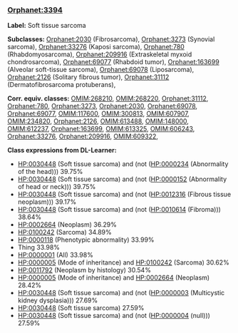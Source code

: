 
### [Orphanet:3394](http://www.orpha.net/ORDO/Orphanet_3394)
**Label:** Soft tissue sarcoma

**Subclasses:** [Orphanet:2030](http://www.orpha.net/ORDO/Orphanet_2030) (Fibrosarcoma), [Orphanet:3273](http://www.orpha.net/ORDO/Orphanet_3273) (Synovial sarcoma), [Orphanet:33276](http://www.orpha.net/ORDO/Orphanet_33276) (Kaposi sarcoma), [Orphanet:780](http://www.orpha.net/ORDO/Orphanet_780) (Rhabdomyosarcoma), [Orphanet:209916](http://www.orpha.net/ORDO/Orphanet_209916) (Extraskeletal myxoid chondrosarcoma), [Orphanet:69077](http://www.orpha.net/ORDO/Orphanet_69077) (Rhabdoid tumor), [Orphanet:163699](http://www.orpha.net/ORDO/Orphanet_163699) (Alveolar soft-tissue sarcoma), [Orphanet:69078](http://www.orpha.net/ORDO/Orphanet_69078) (Liposarcoma), [Orphanet:2126](http://www.orpha.net/ORDO/Orphanet_2126) (Solitary fibrous tumor), [Orphanet:31112](http://www.orpha.net/ORDO/Orphanet_31112) (Dermatofibrosarcoma protuberans), 

**Corr. equiv. classes:** [OMIM:268210](http://purl.obolibrary.org/obo/OMIM_268210), [OMIM:268220](http://purl.obolibrary.org/obo/OMIM_268220), [Orphanet:31112](http://www.orpha.net/ORDO/Orphanet_31112), [Orphanet:780](http://www.orpha.net/ORDO/Orphanet_780), [Orphanet:3273](http://www.orpha.net/ORDO/Orphanet_3273), [Orphanet:2030](http://www.orpha.net/ORDO/Orphanet_2030), [Orphanet:69078](http://www.orpha.net/ORDO/Orphanet_69078), [Orphanet:69077](http://www.orpha.net/ORDO/Orphanet_69077), [OMIM:117600](http://purl.obolibrary.org/obo/OMIM_117600), [OMIM:300813](http://purl.obolibrary.org/obo/OMIM_300813), [OMIM:607907](http://purl.obolibrary.org/obo/OMIM_607907), [OMIM:234820](http://purl.obolibrary.org/obo/OMIM_234820), [Orphanet:2126](http://www.orpha.net/ORDO/Orphanet_2126), [OMIM:613488](http://purl.obolibrary.org/obo/OMIM_613488), [OMIM:148000](http://purl.obolibrary.org/obo/OMIM_148000), [OMIM:612237](http://purl.obolibrary.org/obo/OMIM_612237), [Orphanet:163699](http://www.orpha.net/ORDO/Orphanet_163699), [OMIM:613325](http://purl.obolibrary.org/obo/OMIM_613325), [OMIM:606243](http://purl.obolibrary.org/obo/OMIM_606243), [Orphanet:33276](http://www.orpha.net/ORDO/Orphanet_33276), [Orphanet:209916](http://www.orpha.net/ORDO/Orphanet_209916), [OMIM:609322](http://purl.obolibrary.org/obo/OMIM_609322), 

**Class expressions from DL-Learner:**

- [HP:0030448](http://purl.obolibrary.org/obo/HP_0030448) (Soft tissue sarcoma) and (not ([HP:0000234](http://purl.obolibrary.org/obo/HP_0000234) (Abnormality of the head))) 39.75%
- [HP:0030448](http://purl.obolibrary.org/obo/HP_0030448) (Soft tissue sarcoma) and (not ([HP:0000152](http://purl.obolibrary.org/obo/HP_0000152) (Abnormality of head or neck))) 39.75%
- [HP:0030448](http://purl.obolibrary.org/obo/HP_0030448) (Soft tissue sarcoma) and (not ([HP:0012316](http://purl.obolibrary.org/obo/HP_0012316) (Fibrous tissue neoplasm))) 39.17%
- [HP:0030448](http://purl.obolibrary.org/obo/HP_0030448) (Soft tissue sarcoma) and (not ([HP:0010614](http://purl.obolibrary.org/obo/HP_0010614) (Fibroma))) 38.64%
- [HP:0002664](http://purl.obolibrary.org/obo/HP_0002664) (Neoplasm) 36.29%
- [HP:0100242](http://purl.obolibrary.org/obo/HP_0100242) (Sarcoma) 34.89%
- [HP:0000118](http://purl.obolibrary.org/obo/HP_0000118) (Phenotypic abnormality) 33.99%
- Thing 33.98%
- [HP:0000001](http://purl.obolibrary.org/obo/HP_0000001) (All) 33.98%
- [HP:0000005](http://purl.obolibrary.org/obo/HP_0000005) (Mode of inheritance) and [HP:0100242](http://purl.obolibrary.org/obo/HP_0100242) (Sarcoma) 30.62%
- [HP:0011792](http://purl.obolibrary.org/obo/HP_0011792) (Neoplasm by histology) 30.54%
- [HP:0000005](http://purl.obolibrary.org/obo/HP_0000005) (Mode of inheritance) and [HP:0002664](http://purl.obolibrary.org/obo/HP_0002664) (Neoplasm) 28.42%
- [HP:0030448](http://purl.obolibrary.org/obo/HP_0030448) (Soft tissue sarcoma) and (not ([HP:0000003](http://purl.obolibrary.org/obo/HP_0000003) (Multicystic kidney dysplasia))) 27.69%
- [HP:0030448](http://purl.obolibrary.org/obo/HP_0030448) (Soft tissue sarcoma) 27.59%
- [HP:0030448](http://purl.obolibrary.org/obo/HP_0030448) (Soft tissue sarcoma) and (not ([HP:0000004](http://purl.obolibrary.org/obo/HP_0000004) (null))) 27.59%


